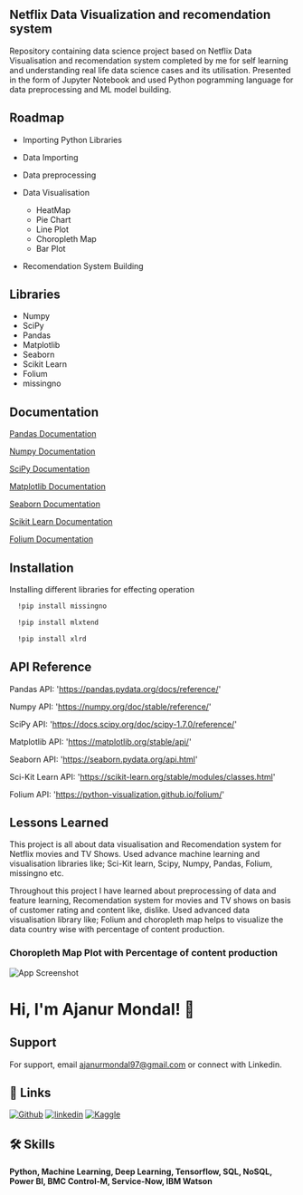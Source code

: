 

## Netflix Data Visualization and recomendation system

Repository containing data science project based on Netflix Data Visualisation and recomendation system completed by me for self learning and understanding real life data science cases and its utilisation. Presented in the form of Jupyter Notebook and used Python pogramming language for data preprocessing and ML model building.
## Roadmap


- Importing Python Libraries

- Data Importing

- Data preprocessing

- Data Visualisation

   - HeatMap
   - Pie Chart
   - Line Plot
   - Choropleth Map
   - Bar Plot



- Recomendation System Building

## Libraries

- Numpy
- SciPy
- Pandas
- Matplotlib
- Seaborn
- Scikit Learn
- Folium
- missingno




## Documentation

[Pandas Documentation](https://pandas.pydata.org/docs/reference/)

[Numpy Documentation](https://numpy.org/doc/stable/reference/)

[SciPy Documentation](https://docs.scipy.org/doc/scipy-1.7.0/reference/)

[Matplotlib Documentation](https://matplotlib.org/stable/api/)

[Seaborn Documentation](https://seaborn.pydata.org/api.html)

[Scikit Learn Documentation](https://scikit-learn.org/stable/modules/classes.html)

[Folium Documentation](https://python-visualization.github.io/folium/)





## Installation

Installing different libraries for effecting operation

```bash
  !pip install missingno

  !pip install mlxtend

  !pip install xlrd
```
    
## API Reference

Pandas API: 'https://pandas.pydata.org/docs/reference/'
  
  Numpy API: 'https://numpy.org/doc/stable/reference/'
  
  SciPy API: 'https://docs.scipy.org/doc/scipy-1.7.0/reference/'

  Matplotlib API: 'https://matplotlib.org/stable/api/'

  Seaborn API: 'https://seaborn.pydata.org/api.html'

  Sci-Kit Learn API: 'https://scikit-learn.org/stable/modules/classes.html'

  Folium API: 'https://python-visualization.github.io/folium/'
## Lessons Learned

This project is all about data visualisation and Recomendation system for Netflix movies and TV Shows. Used advance machine learning and visualisation libraries like; Sci-Kit learn, Scipy, Numpy, Pandas, Folium, missingno etc.

Throughout this project I have learned about preprocessing of data and feature learning, Recomendation system for movies and TV shows on basis of customer rating and content like, dislike. Used advanced data visualisation library like; Folium and choropleth map helps to visualize the data country wise with percentage of content production.
### Choropleth Map Plot with Percentage of content production

![App Screenshot](https://user-images.githubusercontent.com/93990327/151700552-6a73fb69-dec9-4433-b996-1eca10358860.PNG)


# Hi, I'm Ajanur Mondal! 👋


## Support

For support, email ajanurmondal97@gmail.com or connect with Linkedin.


## 🔗 Links
[![Github](https://img.shields.io/badge/Github-000?style=for-the-badge&logo=Github&logoColor=white)](https://github.com/ajanurmondal)
[![linkedin](https://img.shields.io/badge/linkedin-0A66C2?style=for-the-badge&logo=linkedin&logoColor=white)](https://www.linkedin.com/in/ajanur-mondal)
[![Kaggle](https://img.shields.io/badge/kaggle-1DA1F2?style=for-the-badge&logo=kaggle&logoColor=white)](https://www.kaggle.com/ajanurmondal)


## 🛠 Skills

#### Python, Machine Learning, Deep Learning, Tensorflow, SQL, NoSQL, Power BI, BMC Control-M, Service-Now, IBM Watson

